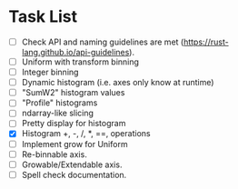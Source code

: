 # Task List

- [ ] Check API and naming guidelines are met (https://rust-lang.github.io/api-guidelines).
- [ ] Uniform with transform binning
- [ ] Integer binning
- [ ] Dynamic histogram (i.e. axes only know at runtime)
- [ ] "SumW2" histogram values
- [ ] "Profile" histograms
- [ ] ndarray-like slicing
- [ ] Pretty display for histogram
- [x] Histogram +, -, /, *, ==, operations 
- [ ] Implement grow for Uniform
- [ ] Re-binnable axis.
- [ ] Growable/Extendable axis.
- [ ] Spell check documentation.